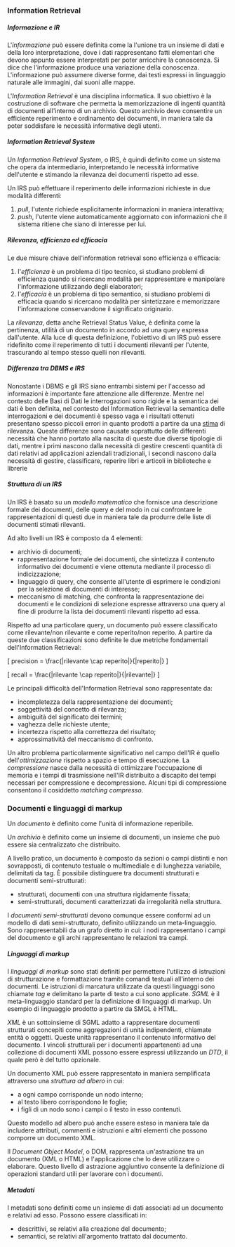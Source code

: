 ### Information Retrieval

##### Informazione e IR

L'*informazione* può essere definita come la l'unione tra un insieme di dati e della loro interpretazione, dove i dati rappresentano fatti elementari che devono appunto essere interpretati per poter arricchire la conoscenza. Si dice che l'informazione produce una variazione della conoscenza. L'informazione può assumere diverse forme, dai testi espressi in linguaggio naturale alle immagini, dai suoni alle mappe.

L'*Information Retrieval* è una disciplina informatica. Il suo obiettivo è la costruzione di software che permetta la memorizzazione di ingenti quantità di documenti all'interno di un archivio. Questo archivio deve consentire un efficiente reperimento e ordinamento dei documenti, in maniera tale da poter soddisfare le necessità informative degli utenti.

##### Information Retrieval System

Un *Information Retrieval System*, o IRS, è quindi definito come un sistema che opera da intermediario, interpretando le necessità informative dell'utente e stimando la rilevanza dei documenti rispetto ad esse.

Un IRS può effettuare il reperimento delle informazioni richieste in due modalità differenti:

1. *pull*, l'utente richiede esplicitamente informazioni in maniera interattiva;
2. *push*, l'utente viene automaticamente aggiornato con informazioni che il sistema ritiene che siano di interesse per lui.

##### Rilevanza, efficienza ed efficacia

Le due misure chiave dell'information retrieval sono efficienza e efficacia:

1. l'*efficienza* è un problema di tipo tecnico, si studiano problemi di efficienza quando si ricercano modalità per rappresentare e manipolare l'informazione utilizzando degli elaboratori;
2. l'*efficacia* è un problema di tipo semantico, si studiano problemi di efficacia quando si ricercano modalità per sintetizzare e memorizzare l'informazione conservandone il significato originario.

La *rilevanza*, detta anche Retrieval Status Value, è definita come la pertinenza, utilità di un documento in accordo ad una query espressa dall'utente. Alla luce di questa definizione, l'obiettivo di un IRS può essere ridefinito come il reperimento di tutti i documenti rilevanti per l'utente, trascurando al tempo stesso quelli non rilevanti.

##### Differenza tra DBMS e IRS

Nonostante i DBMS e gli IRS siano entrambi sistemi per l'accesso ad informazioni è importante fare attenzione alle differenze. Mentre nel contesto delle Basi di Dati le interrogazioni sono rigide e la semantica dei dati è ben definita, nel contesto del Information Retrieval la semantica delle interrogazioni e dei documenti è spesso vaga e i risultati ottenuti presentano spesso piccoli errori in quanto prodotti a partire da una <u>stima</u> di rilevanza. Queste differenze sono causate soprattutto delle differenti necessità che hanno portato alla nascita di queste due diverse tipologie di dati, mentre i primi nascono dalla necessità di gestire crescenti quantità di dati relativi ad applicazioni aziendali tradizionali, i secondi nascono dalla necessità di gestire, classificare, reperire libri e articoli in biblioteche e librerie

##### Struttura di un IRS

Un IRS è basato su un *modello matematico* che fornisce una descrizione formale dei documenti, delle query e del modo in cui confrontare le rappresentazioni di questi due in maniera tale da produrre delle liste di documenti stimati rilevanti.

Ad alto livelli un IRS è composto da 4 elementi:

- archivio di documenti;
- rappresentazione formale dei documenti, che sintetizza il contenuto informativo dei documenti e viene ottenuta mediante il processo di indicizzazione;
- linguaggio di query, che consente all'utente di esprimere le condizioni per la selezione di documenti di interesse;
- meccanismo di matching, che confronta la rappresentazione dei documenti e le condizioni di selezione espresse attraverso una query al fine di produrre la lista dei documenti rilevanti rispetto ad essa.

Rispetto ad una particolare query, un documento può essere classificato come rilevante/non rilevante e come reperito/non reperito. A partire da queste due classificazioni sono definite le due metriche fondamentali dell'Information Retrieval:

\[
  precision = \frac{|rilevante \cap reperito|}{|reperito|}
\]

\[
  recall = \frac{|rilevante \cap reperito|}{|rilevante|}
\]

Le principali difficoltà dell'Information Retrieval sono rappresentate da:

- incompletezza della rappresentazione dei documenti;
- soggettività del concetto di rilevanza;
- ambiguità del significato dei termini;
- vaghezza delle richieste utente;
- incertezza rispetto alla correttezza del risultato;
- approssimatività del meccanismo di confronto.

Un altro problema particolarmente significativo nel campo dell'IR è quello dell'*ottimizzazione* rispetto a spazio e tempo di esecuzione. La *compressione* nasce dalla necessità di ottimizzare l'occupazione di memoria e i tempi di trasmissione nell'IR distribuito a discapito dei tempi necessari per compressione e decompressione. Alcuni tipi di compressione consentono il cosiddetto *matching compresso*.

### Documenti e linguaggi di markup

Un *documento* è definito come l'unità di informazione reperibile.

Un *archivio* è definito come un insieme di documenti, un insieme che può essere sia centralizzato che distribuito.

A livello pratico, un documento è composto da sezioni o campi distinti e non sovrapposti, di contenuto testuale o multimediale e di lunghezza variabile, delimitati da tag. È possibile distinguere tra documenti strutturati e documenti semi-strutturati:

- strutturati, documenti con una struttura rigidamente fissata;
- semi-strutturati, documenti caratterizzati da irregolarità nella struttura.

I *documenti semi-strutturati* devono comunque essere conformi ad un modello di dati semi-strutturato, definito utilizzando un meta-linguaggio. Sono rappresentabili da un grafo diretto in cui: i nodi rappresentano i campi del documento e gli archi rappresentano le relazioni tra campi.

##### Linguaggi di markup

I *linguaggi di markup* sono stati definiti per permettere l'utilizzo di istruzioni di strutturazione e formattazione tramite comandi testuali all'interno dei documenti. Le istruzioni di marcatura utilizzate da questi linguaggi sono chiamate *tag* e delimitano la parte di testo a cui sono applicate. *SGML* è il meta-linguaggio standard per la definizione di linguaggi di markup. Un esempio di linguaggio prodotto a partire da SMGL è HTML.

*XML* è un sottoinsieme di SGML adatto a rappresentare documenti strutturati concepiti come aggregazioni di unità indipendenti, chiamate entità o oggetti. Queste unità rappresentano il contenuto informativo del documento. I vincoli strutturali per i documenti appartenenti ad una collezione di documenti XML possono essere espressi utilizzando un *DTD*, il quale però è del tutto opzionale.

Un documento XML può essere rappresentato in maniera semplificata attraverso una *struttura ad albero* in cui:

- a ogni campo corrisponde un nodo interno;
- al testo libero corrispondono le foglie;
- i figli di un nodo sono i campi o il testo in esso contenuti.

Questo modello ad albero può anche essere esteso in maniera tale da includere attributi, commenti e istruzioni e altri elementi che possono comporre un documento XML.

Il *Document Object Model*, o DOM, rappresenta un'astrazione tra un documento (XML o HTML) e l'applicazione che lo deve utilizzare o elaborare. Questo livello di astrazione aggiuntivo consente la definizione di operazioni standard utili per lavorare con i documenti.

##### Metadati

I metadati sono definiti come un insieme di dati associati ad un documento e relativi ad esso. Possono essere classificati in:

- descrittivi, se relativi alla creazione del documento;
- semantici, se relativi all'argomento trattato dal documento.
